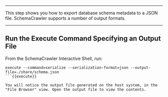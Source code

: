 -----

This step shows you how to export database schema metadata to a JSON file. SchemaCrawler supports a number of output formats.

-----

## Run the Execute Command Specifying an Output File

From the SchemaCrawler Interactive Shell, run:

```
execute --command=serialize --serialization-format=json --output-file=./share/schema.json
```{{execute}}

You will notice the output file generated on the host system, in the "File Browser" view. Open the output file to view the contents.
